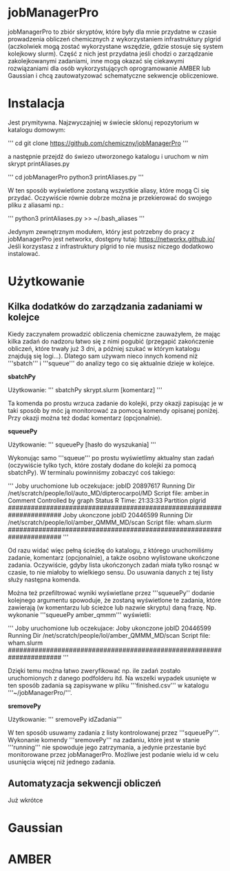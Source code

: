 # jobManagerPro

jobManagerPro to zbiór skryptów, które były dla mnie przydatne w czasie prowadzenia obliczeń chemicznych z wykorzystaniem infrastruktury plgrid (aczkolwiek mogą zostać wykorzystane wszędzie, gdzie stosuje się system kolejkowy slurm). Część z nich jest przydatna jeśli chodzi o zarządzanie zakolejkowanymi zadaniami, inne mogą okazać się ciekawymi rozwiązaniami dla osób wykorzystujących oprogramowanie AMBER lub Gaussian i chcą zautowatyzować schematyczne sekwencje obliczeniowe. 

# Instalacja

Jest prymitywna. Najzwyczajniej w świecie sklonuj repozytorium w katalogu domowym:

'''
cd
git clone https://github.com/chemiczny/jobManagerPro
'''

a następnie przejdź do świezo utworzonego katalogu i uruchom w nim skrypt printAliases.py

'''
cd jobManagerPro
python3 printAliases.py
'''

W ten sposób wyświetlone zostaną wszystkie aliasy, które mogą Ci się przydać. Oczywiście równie dobrze można je przekierować do swojego pliku z aliasami np.:

'''
python3 printAliases.py >> ~/.bash_aliases
'''

Jedynym zewnętrznym modułem, który jest potrzebny do pracy z jobManagerPro jest networkx, dostępny tutaj: https://networkx.github.io/
Jeśli korzystasz z infrastruktury plgrid to nie musisz niczego dodatkowo instalować.

# Użytkowanie

## Kilka dodatków do zarządzania zadaniami w kolejce

Kiedy zaczynałem prowadzić obliczenia chemiczne zauważyłem, że mając kilka zadań do nadzoru łatwo się z nimi pogubić (przegapić zakończenie obliczeń, które trwały już 3 dni, a później szukać w którym katalogu znajdują się logi...). Dlatego sam używam nieco innych komend niż '''sbatch''' i '''squeue''' do analizy tego co się aktualnie dzieje w kolejce.

**sbatchPy** 

Użytkowanie: ''' sbatchPy skrypt.slurm [komentarz] '''

Ta komenda po prostu wrzuca zadanie do kolejki, przy okazji zapisując je w taki sposób by móc ją monitorować za pomocą komendy opisanej poniżej. Przy okazji można też dodać komentarz (opcjonalnie).

**squeuePy**

Użytkowanie: ''' squeuePy [hasło do wyszukania] '''

Wykonując samo '''squeue''' po prostu wyświetlimy aktualny stan zadań (oczywiście tylko tych, które zostały dodane do kolejki za pomocą sbatchPy). W terminalu powinniśmy zobaczyć coś takiego:

'''
Joby uruchomione lub oczekujace:
jobID		20897617
Running Dir	/net/scratch/people/lol/auto_MD/dipterocarpol/MD
Script file:	amber.in
Comment		Controlled by graph
Status		R
Time:		21:33:33
Partition	plgrid
######################################################################
Joby ukonczone
jobID		20446599
Running Dir	/net/scratch/people/lol/amber_QMMM_MD/scan
Script file:	wham.slurm
######################################################################
'''

Od razu widać więc pełną ścieżkę do katalogu, z którego uruchomiliśmy zadanie, komentarz (opcjonalnie), a także osobno wylistowane ukończone zadania. Oczywiście, gdyby lista ukończonych zadań miała tylko rosnąć w czasie, to nie miałoby to wielkiego sensu. Do usuwania danych z tej listy służy następna komenda.

Można też przefiltrować wyniki wyświetlane przez '''squeuePy'' dodanie kolejnego argumentu spowoduje, że zostaną wyświetlone te zadania, które zawierają (w komentarzu lub ścieżce lub nazwie skryptu) daną frazę. Np. wykonanie '''squeuePy amber_qmmm''' wyświetli:

'''
Joby uruchomione lub oczekujace:
Joby ukonczone
jobID		20446599
Running Dir	/net/scratch/people/lol/amber_QMMM_MD/scan
Script file:	wham.slurm
######################################################################
'''

Dzięki temu moźna łatwo zweryfikować np. ile zadań zostało uruchomionych z danego podfolderu itd. Na wszelki wypadek usunięte w ten sposób zadania są zapisywane w pliku '''finished.csv''' w katalogu '''~/jobManagerPro/'''.

**sremovePy**

Użytkowanie: ''' sremovePy idZadania'''

W ten sposób usuwamy zadania z listy kontrolowanej przez '''squeuePy'''. Wykonanie komendy '''sremovePy''' na zadaniu, które jest w stanie '''running''' nie spowoduje jego zatrzymania, a jedynie przestanie być monitorowane przez jobManagerPro. Możliwe jest podanie wielu id w celu usunięcia więcej niż jednego zadania.

## Automatyzacja sekwencji obliczeń

Już wkrótce

# Gaussian

# AMBER
